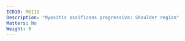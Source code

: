 ```yaml
---
ICD10: M6111
Description: "Myositis ossificans progressiva: Shoulder region"
Matters: No
Weight: 0
---
```

